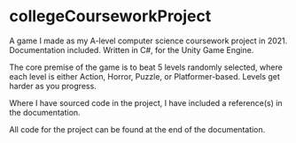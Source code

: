 # collegeCourseworkProject
A game I made as my A-level computer science coursework project in 2021. Documentation included. Written in C#, for the Unity Game Engine.

The core premise of the game is to beat 5 levels randomly selected, where each level is either Action, Horror, Puzzle, or Platformer-based. Levels get harder as you progress.

Where I have sourced code in the project, I have included a reference(s) in the documentation.

All code for the project can be found at the end of the documentation.
